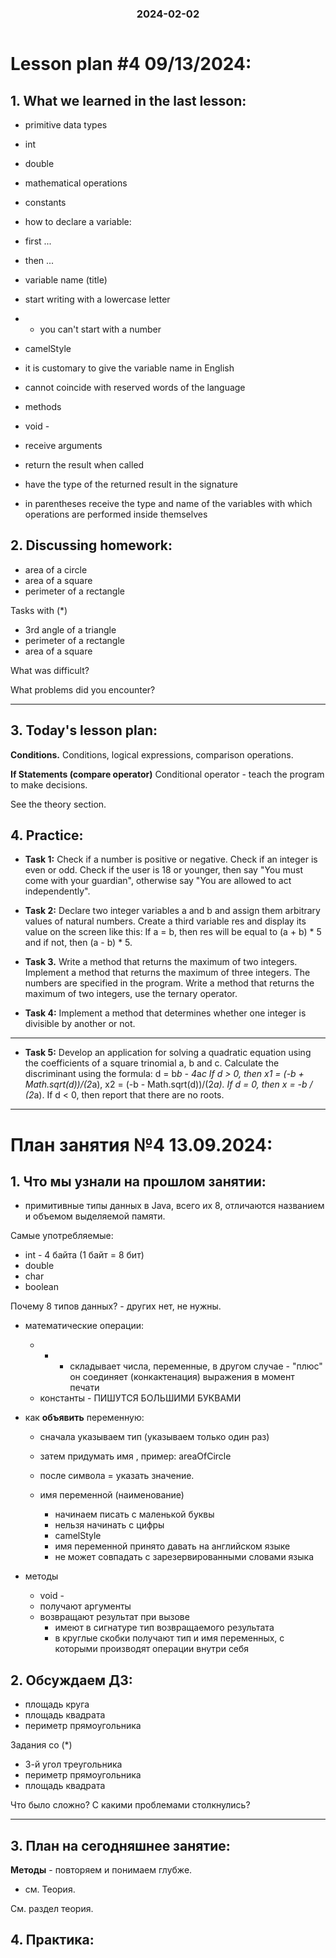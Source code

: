<h3 style="text-align: center; padding-bottom: 14px">2024-02-02</h3>

# Lesson plan #4 09/13/2024:

## 1. What we learned in the last lesson:
- primitive data types
- int
- double

- mathematical operations
- constants

- how to declare a variable:
- first ...
- then ...
- variable name (title)
- start writing with a lowercase letter
- - you can't start with a number
- camelStyle
- it is customary to give the variable name in English
- cannot coincide with reserved words of the language

- methods
- void -
- receive arguments
- return the result when called
- have the type of the returned result in the signature
- in parentheses receive the type and name of the variables with which operations are performed inside themselves

## 2. Discussing homework:
- area of a circle
- area of a square
- perimeter of a rectangle

Tasks with (*)
- 3rd angle of a triangle
- perimeter of a rectangle
- area of a square

What was difficult?

What problems did you encounter?

-------------------------------------------------------------

## 3. Today's lesson plan:

**Conditions.**
Conditions, logical expressions, comparison operations.

**If Statements (compare operator)**
Conditional operator - teach the program to make decisions.

See the theory section.

## 4. Practice:

- **Task 1:**
  Check if a number is positive or negative.
  Check if an integer is even or odd.
  Check if the user is 18 or younger, then say "You must come with your guardian", otherwise say "You are allowed to act independently".

- **Task 2:**
  Declare two integer variables a and b and assign them arbitrary values ​​of natural numbers.
  Create a third variable res and display its value on the screen like this:
  If a = b, then res will be equal to (a + b) * 5 and if not, then (a - b) * 5.

- **Task 3.** Write a method that returns the maximum of two integers.
  Implement a method that returns the maximum of three integers. The numbers are specified in the program.
  Write a method that returns the maximum of two integers, use the ternary operator.

- **Task 4:**
  Implement a method that determines whether one integer is divisible by another or not.

------------------------------------------------------------------------------------------------
- **Task 5:**
  Develop an application for solving a quadratic equation using the coefficients of a square trinomial a, b and c.
  Calculate the discriminant using the formula: d = b*b - 4*a*c
  If d > 0, then x1 = (-b + Math.sqrt(d))/(2*a), x2 = (-b - Math.sqrt(d))/(2*a).
  If d = 0, then x = -b / (2*a).
  If d < 0, then report that there are no roots.


___

# План занятия №4 13.09.2024:

## 1. Что мы узнали на прошлом занятии:
- примитивные типы данных в Java, всего их 8, отличаются названием
и объемом выделяемой памяти.

Самые употребляемые:
  - int - 4 байта (1 байт = 8 бит)
  - double 
  - char
  - boolean 

Почему 8 типов данных? - других нет, не нужны.

- математические операции:
  - + - складывает числа, переменные, в другом случае - "плюс" он соединяет (конкактенация) выражения в момент печати
  - константы - ПИШУТСЯ БОЛЬШИМИ БУКВАМИ

- как **объявить** переменную:
  - сначала указываем тип (указываем только один раз)
  - затем придумать имя , пример: areaOfCircle
  - после символа = указать значение.

  - имя переменной (наименование)
    - начинаем писать с маленькой буквы
    - нельзя начинать с цифры
    - camelStyle
    - имя переменной принято давать на английском языке
    - не может совпадать с зарезервированными словами языка

- методы 
  - void - 
  - получают аргументы
  - возвращают результат при вызове
    - имеют в сигнатуре тип возвращаемого результата
    - в круглые скобки получают тип и имя переменных, с которыми производят операции внутри себя 

## 2. Обсуждаем ДЗ:
- площадь круга
- площадь квадрата
- периметр прямоугольника

Задания со (*) 
- 3-й угол треугольника
- периметр прямоугольника
- площадь квадрата

Что было сложно?
С какими проблемами столкнулись?

----------------------------------------------------------------------------

## 3. План на сегодняшнее занятие:

**Методы** - повторяем и понимаем глубже.
- см. Теория.

См. раздел теория.

## 4. Практика:



